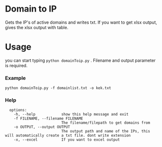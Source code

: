 # Domain to IP
Gets the IP's of active domains and writes txt. If you want to get xlsx output, gives the xlsx output with table.

# Usage
you can start typing `python domainToip.py` . Filename and output parameter is required.

### Example
`python domainToip.py -f domainlist.txt -o kek.txt`
### Help
```
  options:
    -h, --help            show this help message and exit
    -f FILENAME, --filename FILENAME
                          The filename/filepath to get domains from
    -o OUTPUT, --output OUTPUT
                          The output path and name of the IPs, this will automatically create a txt file. dont write extension      
    -x, --excel           If you want to excel output
```
